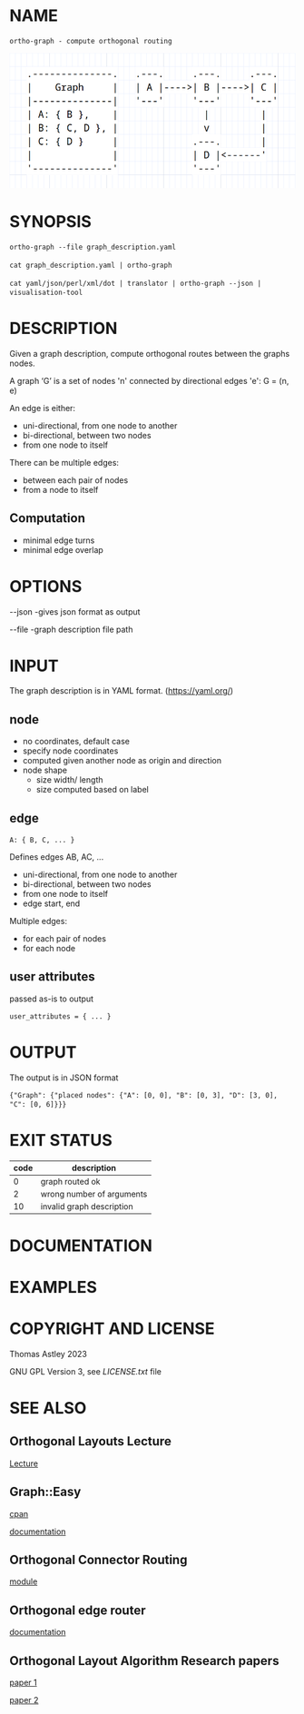 
# NAME

	ortho-graph - compute orthogonal routing

![Simple Graph](https://github.com/ThomasAstley/ortho-graph/blob/main/examples/simple_graph.png)

# SYNOPSIS

	ortho-graph --file graph_description.yaml

	cat graph_description.yaml | ortho-graph 

    cat yaml/json/perl/xml/dot | translator | ortho-graph --json | visualisation-tool

# DESCRIPTION

Given a graph description, compute orthogonal routes between the graphs nodes.

A graph ‘G’ is a set of nodes 'n' connected by directional edges 'e': G = (n, e)

An edge is either:

- uni-directional, from one node to another
- bi-directional, between two nodes
- from one node to itself

There can be multiple edges:

- between each pair of nodes
- from a node to itself

## Computation

- minimal edge turns
- minimal edge overlap

# OPTIONS      

--json -gives json format as output

--file -graph description file path 

# INPUT

The graph description is in YAML format. (https://yaml.org/)

## node

- no coordinates, default case
- specify node coordinates
- computed given another node as origin and direction
- node shape
    - size width/ length
    - size computed based on label

## edge

```
A: { B, C, ... }
```

Defines edges AB, AC, ...

- uni-directional, from one node to another
- bi-directional, between two nodes
- from one node to itself
- edge start, end

Multiple edges:

- for each pair of nodes
- for each node

## user attributes

passed as-is to output

```
user_attributes = { ... }
```

# OUTPUT 

The output is in JSON format

```
{"Graph": {"placed nodes": {"A": [0, 0], "B": [0, 3], "D": [3, 0], "C": [0, 6]}}}
```

# EXIT STATUS  

| code | description |
| ---- | ----------- |
|  0   | graph routed ok |
|  2   | wrong number of arguments |
|  10  | invalid graph description |

# DOCUMENTATION

# EXAMPLES

# COPYRIGHT AND LICENSE  

Thomas Astley 2023

GNU GPL Version 3, see *LICENSE.txt* file

# SEE ALSO

## Orthogonal Layouts Lecture 

[Lecture](https://www.youtube.com/watch?v=v-epJF7KAOY)

## Graph::Easy

[cpan](https://metacpan.org/pod/Graph::Easy)

[documentation](http://bloodgate.com/perl/graph/manual/overview.html)

## Orthogonal Connector Routing

[module](https://github.com/Bukk94/OrthogonalConnectorRouting)

## Orthogonal edge router

[documentation](http://docs.yworks.com/yfiles/doc/developers-guide/orthogonal_edge_router.html)

## Orthogonal Layout Algorithm Research papers

[paper 1](https://arxiv.org/pdf/1807.09368.pdf)

[paper 2](https://rtsys.informatik.uni-kiel.de/~biblio/downloads/theses/ocl-bt.pdf)
